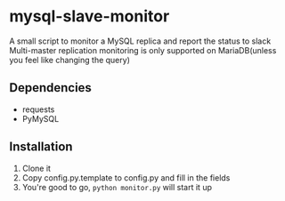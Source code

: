 # mysql-slave-monitor
A small script to monitor a MySQL replica and report the status to slack
Multi-master replication monitoring is only supported on MariaDB(unless you feel like changing the query)

## Dependencies
* requests
* PyMySQL

## Installation
1. Clone it
2. Copy config.py.template to config.py and fill in the fields
3. You're good to go, `python monitor.py` will start it up
